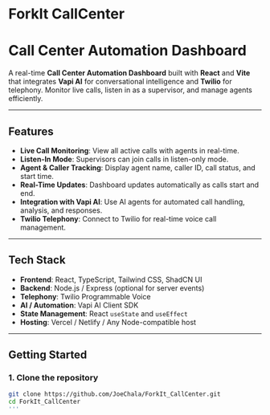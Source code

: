 # ForkIt CallCenter
# Call Center Automation Dashboard

A real-time **Call Center Automation Dashboard** built with **React** and **Vite** that integrates **Vapi AI** for conversational intelligence and **Twilio** for telephony. Monitor live calls, listen in as a supervisor, and manage agents efficiently.

---

## Features

- **Live Call Monitoring**: View all active calls with agents in real-time.  
- **Listen-In Mode**: Supervisors can join calls in listen-only mode.  
- **Agent & Caller Tracking**: Display agent name, caller ID, call status, and start time.  
- **Real-Time Updates**: Dashboard updates automatically as calls start and end.  
- **Integration with Vapi AI**: Use AI agents for automated call handling, analysis, and responses.  
- **Twilio Telephony**: Connect to Twilio for real-time voice call management.

---

## Tech Stack

- **Frontend**: React, TypeScript, Tailwind CSS, ShadCN UI  
- **Backend**: Node.js / Express (optional for server events)  
- **Telephony**: Twilio Programmable Voice  
- **AI / Automation**: Vapi AI Client SDK  
- **State Management**: React `useState` and `useEffect`  
- **Hosting**: Vercel / Netlify / Any Node-compatible host

---

## Getting Started

### 1. Clone the repository

```bash
git clone https://github.com/JoeChala/ForkIt_CallCenter.git
cd ForkIt_CallCenter
'''
